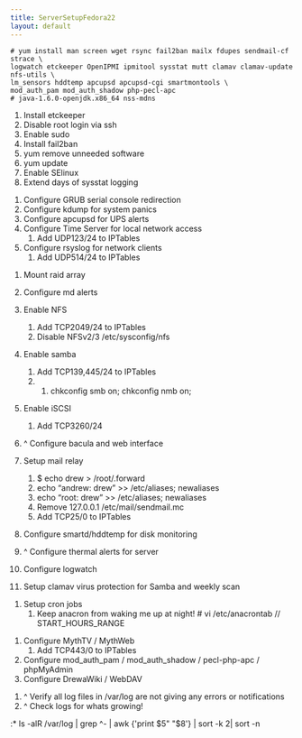 ```yaml
---
title: ServerSetupFedora22
layout: default
---
```


    # yum install man screen wget rsync fail2ban mailx fdupes sendmail-cf strace \
    logwatch etckeeper OpenIPMI ipmitool sysstat mutt clamav clamav-update nfs-utils \
    lm_sensors hddtemp apcupsd apcupsd-cgi smartmontools \
    mod_auth_pam mod_auth_shadow php-pecl-apc
    # java-1.6.0-openjdk.x86_64 nss-mdns

1.  Install etckeeper
2.  Disable root login via ssh
3.  Enable sudo
4.  Install fail2ban
5.  yum remove unneeded software
6.  yum update
7.  Enable SElinux
8.  Extend days of sysstat logging  
      

<!-- -->

1.  Configure GRUB serial console redirection
2.  Configure kdump for system panics
3.  Configure apcupsd for UPS alerts
4.  Configure Time Server for local network access
    1.  Add UDP123/24 to IPTables
5.  Configure rsyslog for network clients
    1.  Add UDP514/24 to IPTables  
          

<!-- -->

1.  Mount raid array
2.  Configure md alerts
3.  Enable NFS
    1.  Add TCP2049/24 to IPTables
    2.  Disable NFSv2/3 /etc/sysconfig/nfs
4.  Enable samba
    1.  Add TCP139,445/24 to IPTables
    2.  1.  chkconfig smb on; chkconfig nmb on;

5.  Enable iSCSI
    1.  Add TCP3260/24
6.  ^ Configure bacula and web interface  
      
7.  Setup mail relay
    1.  $ echo drew &gt; /root/.forward
    2.  echo “andrew: drew” &gt;&gt; /etc/aliases; newaliases
    3.  echo “root: drew” &gt;&gt; /etc/aliases; newaliases
    4.  Remove 127.0.0.1 /etc/mail/sendmail.mc
    5.  Add TCP25/0 to IPTables
8.  Configure smartd/hddtemp for disk monitoring
9.  ^ Configure thermal alerts for server
10. Configure logwatch
11. Setup clamav virus protection for Samba and weekly scan  
      

<!-- -->

1.  Setup cron jobs
    1.  Keep anacron from waking me up at night!
            # vi /etc/anacrontab // START_HOURS_RANGE

<!-- -->

1.  Configure MythTV / MythWeb
    1.  Add TCP443/0 to IPTables
2.  Configure mod\_auth\_pam / mod\_auth\_shadow / pecl-php-apc /
    phpMyAdmin
3.  Configure DrewaWiki / WebDAV

<!-- -->

1.  ^ Verify all log files in /var/log are not giving any errors or
    notifications
2.  ^ Check logs for whats growing!

:\* ls -alR /var/log | grep ^- | awk {'print $5" "$8'} | sort -k 2| sort
-n
